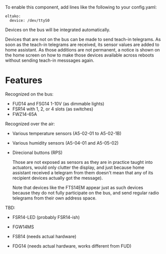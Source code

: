 To enable this component, add lines like the following to your config.yaml:

~~~~~~~~
eltako:
  device: /dev/ttyS0
~~~~~~~~

Devices on the bus will be integrated automatically.

Devices that are not on the bus can be made to send teach-in telegrams. As soon
as the teach-in telegrams are received, its sensor values are added to home
assistant. As those additions are not permanent, a notice is shown on the home
screen on how to make those devices available across reboots without sending
teach-in messsages again.

Features
========

Recognized on the bus:

* FUD14 and FSG14 1-10V (as dimmable lights)
* FSR14 with 1, 2, or 4 slots (as switches)
* FWZ14-65A

Recognized over the air:

* Various temperature sensors (A5-02-01 to A5-02-1B)
* Various humidity sensors (A5-04-01 and A5-05-02)
* Direcional buttons (RPS)

  Those are not exposed as sensors as they are in practice taught into actuators, would only clutter the display, and just because home assistant received a telegram from them doesn't mean that any of its recipient devices actually got the message).

  Note that devices like the FTS14EM appear just as such devices because they do not fully participate on the bus, and send regular radio telegrams from their own address space.

TBD:

* FSR14-LED (probably FSR14-ish)
* FGW14MS

* FSB14 (needs actual hardware)
* FDG14 (needs actual hardware, works different from FUD)
